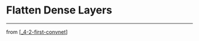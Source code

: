 # Flatten Dense Layers

---
from [[_4-2-first-convnet]]

[//begin]: # "Autogenerated link references for markdown compatibility"
[_4-2-first-convnet]: _4-2-first-convnet.md "First ConvNet"
[//end]: # "Autogenerated link references"
